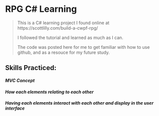    <html>
      <body>
        <div id='content'>
    <h1 id="style">RPG C# Learning</h1>
<blockquote>
  <p>This is a C# learning project I found online at<link> https://scottlilly.com/build-a-cwpf-rpg/ <link>

I followed the tutorial and learned as much as I can. 

The code was posted here for me to get familiar with how to use github, and as a resouce for my future study.</p>
</blockquote>
<h2 id="Date">Skills Practiced:</h2>
<h4><em>MVC Concept<em><h4>
   <h4><em>How each elements relating to each other<em><h4>
      <h4><em>Having each elements interact with each other and display in the user interface<em><h4>
  </body>

